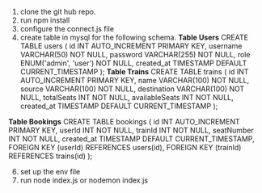 1. clone the git hub repo.
2. run npm install
3. configure the connect.js file
4. create table in mysql for the following schema.
   __Table Users__
 CREATE TABLE users (
    id INT AUTO_INCREMENT PRIMARY KEY,
    username VARCHAR(50) NOT NULL,
    password VARCHAR(255) NOT NULL,
    role ENUM('admin', 'user') NOT NULL,
    created_at TIMESTAMP DEFAULT CURRENT_TIMESTAMP
);
__Table Trains__
CREATE TABLE trains (
    id INT AUTO_INCREMENT PRIMARY KEY,
    name VARCHAR(100) NOT NULL,
    source VARCHAR(100) NOT NULL,
    destination VARCHAR(100) NOT NULL,
    totalSeats INT NOT NULL,
    availableSeats INT NOT NULL,
    created_at TIMESTAMP DEFAULT CURRENT_TIMESTAMP
);

__Table Bookings__
CREATE TABLE bookings (
    id INT AUTO_INCREMENT PRIMARY KEY,
    userId INT NOT NULL,
    trainId INT NOT NULL,
    seatNumber INT NOT NULL,
    created_at TIMESTAMP DEFAULT CURRENT_TIMESTAMP,
    FOREIGN KEY (userId) REFERENCES users(id),
    FOREIGN KEY (trainId) REFERENCES trains(id)
);

6. set up the env file
7. run node index.js or nodemon index.js
